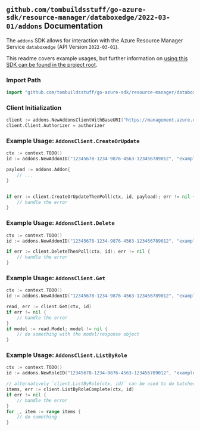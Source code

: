 
## `github.com/tombuildsstuff/go-azure-sdk/resource-manager/databoxedge/2022-03-01/addons` Documentation

The `addons` SDK allows for interaction with the Azure Resource Manager Service `databoxedge` (API Version `2022-03-01`).

This readme covers example usages, but further information on [using this SDK can be found in the project root](https://github.com/tombuildsstuff/go-azure-sdk/tree/main/docs).

### Import Path

```go
import "github.com/tombuildsstuff/go-azure-sdk/resource-manager/databoxedge/2022-03-01/addons"
```


### Client Initialization

```go
client := addons.NewAddonsClientWithBaseURI("https://management.azure.com")
client.Client.Authorizer = authorizer
```


### Example Usage: `AddonsClient.CreateOrUpdate`

```go
ctx := context.TODO()
id := addons.NewAddonID("12345678-1234-9876-4563-123456789012", "example-resource-group", "dataBoxEdgeDeviceValue", "roleValue", "addonValue")

payload := addons.Addon{
	// ...
}


if err := client.CreateOrUpdateThenPoll(ctx, id, payload); err != nil {
	// handle the error
}
```


### Example Usage: `AddonsClient.Delete`

```go
ctx := context.TODO()
id := addons.NewAddonID("12345678-1234-9876-4563-123456789012", "example-resource-group", "dataBoxEdgeDeviceValue", "roleValue", "addonValue")

if err := client.DeleteThenPoll(ctx, id); err != nil {
	// handle the error
}
```


### Example Usage: `AddonsClient.Get`

```go
ctx := context.TODO()
id := addons.NewAddonID("12345678-1234-9876-4563-123456789012", "example-resource-group", "dataBoxEdgeDeviceValue", "roleValue", "addonValue")

read, err := client.Get(ctx, id)
if err != nil {
	// handle the error
}
if model := read.Model; model != nil {
	// do something with the model/response object
}
```


### Example Usage: `AddonsClient.ListByRole`

```go
ctx := context.TODO()
id := addons.NewRoleID("12345678-1234-9876-4563-123456789012", "example-resource-group", "dataBoxEdgeDeviceValue", "roleValue")

// alternatively `client.ListByRole(ctx, id)` can be used to do batched pagination
items, err := client.ListByRoleComplete(ctx, id)
if err != nil {
	// handle the error
}
for _, item := range items {
	// do something
}
```
